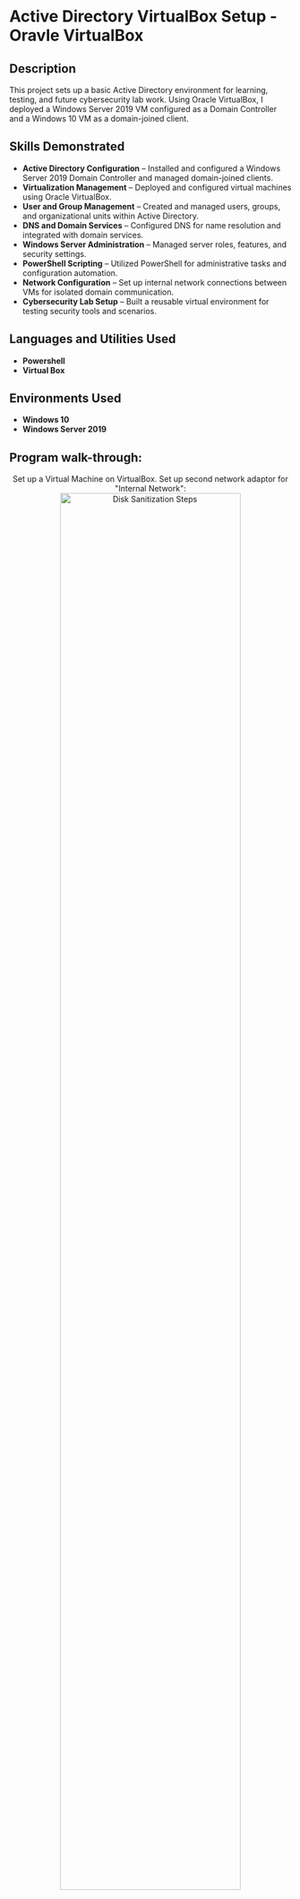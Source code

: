 <h1>Active Directory VirtualBox Setup - Oravle VirtualBox</h1>

<h2>Description</h2>
This project sets up a basic Active Directory environment for learning, testing, and future cybersecurity lab work. Using Oracle VirtualBox, I deployed a Windows Server 2019 VM configured as a Domain Controller and a Windows 10 VM as a domain-joined client. 

<br />

## Skills Demonstrated

- **Active Directory Configuration** – Installed and configured a Windows Server 2019 Domain Controller and managed domain-joined clients.
- **Virtualization Management** – Deployed and configured virtual machines using Oracle VirtualBox.
- **User and Group Management** – Created and managed users, groups, and organizational units within Active Directory.
- **DNS and Domain Services** – Configured DNS for name resolution and integrated with domain services.
- **Windows Server Administration** – Managed server roles, features, and security settings.
- **PowerShell Scripting** – Utilized PowerShell for administrative tasks and configuration automation.
- **Network Configuration** – Set up internal network connections between VMs for isolated domain communication.
- **Cybersecurity Lab Setup** – Built a reusable virtual environment for testing security tools and scenarios.


<h2>Languages and Utilities Used</h2>

- <b>Powershell</b> 
- <b>Virtual Box</b>

<h2>Environments Used </h2>

- <b>Windows 10</b> 
- <b>Windows Server 2019</b> 

<h2>Program walk-through:</h2>

<p align="center">
Set up a Virtual Machine on VirtualBox. Set up second network adaptor for "Internal Network": <br/>
<img src="https://i.imgur.com/NK6IrvI.png" height="80%" width="80%" alt="Disk Sanitization Steps"/>
<br />
<br />
For better function, go to "Devices" --> "insert Guest Additions CD image" and then in the File Explorer "This PC" --> "VirtualBox Guest Additions" then power the VM and power it back on (optional):  <br/>
<img src="https://i.imgur.com/VabyP4w.png" height="80%" width="80%" alt="Disk Sanitization Steps"/>
<br />
<br />
Start a new Scan on Nessus Essentials & set your target IP: <br/>
<img src="https://i.imgur.com/MTN4Sxh.png" height="80%" width="80%" alt="Disk Sanitization Steps"/>
<br />
<br />
Wait for the scan to complete and check findings (Basic scan looks ok):  <br/>
<img src="https://i.imgur.com/FU4cniO.png" height="80%" width="80%" alt="Disk Sanitization Steps"/>
<br />
<br />
In the Server Manager, click "Add roles and features" and go through it and Install:  <br/>
<img src="https://i.imgur.com/TT8W1dA.png" height="80%" width="80%" alt="Disk Sanitization Steps"/>
<br />
<br />
After setting up the server "Promote this server to a domain controller" and restart the Server VM:  <br/>
<img src="https://i.imgur.com/duuJpVp.png" height="80%" width="80%" alt="Disk Sanitization Steps"/>
<br />
<br />
Open "Active Directory Users and Computers" and in mydomain.com create a new Organizational unit and call it "ADMINS":  <br/>
<img src="https://i.imgur.com/lytEhoe.png" height="80%" width="80%" alt="Disk Sanitization Steps"/>
<br />
<br />
In the ADMINS folder you just made create a new user and fill it out accordingly:  <br/>
<img src="https://i.imgur.com/MxmdSHh.png" height="80%" width="80%" alt="Disk Sanitization Steps"/>
<br />
<br />
Now, with the new user you just created, go to "properties" and make them a member of "Domains Admins":  <br/>
<img src="https://i.imgur.com/rmQfpT2.png" height="80%" width="80%" alt="Disk Sanitization Steps"/>
<br />
<br />
Sign out and sign in as the User you just created  <br/>
Click "Add roles and features" and select "Remote Access" for the role and enable "Routing" and Install:  <br/>
<img src="https://i.imgur.com/Qa49Bso.png" height="80%" width="80%" alt="Disk Sanitization Steps"/>
<br />
<br />
In the Server Manager, click on "Tools" and select "Routing and Remote Access" for the role and enable "Routing" and install  <br/>
Select the NAT and for the public interface select the adaptor that is connected to the internet:  <br/>
<img src="https://i.imgur.com/fnxyBc1.png" height="80%" width="80%" alt="Disk Sanitization Steps"/>
<br />
<br />
Now to set the DHCP server to the domain controller....  <br/>
<br />
<br />
"Add roles and features" and for server roles select "DHCP server" and install:  <br/>
<img src="https://i.imgur.com/5y19Rhi.png" height="80%" width="80%" alt="Disk Sanitization Steps"/>
<br />
<br />
In the Server Manager, click on "Tools" and select "DHCP" for the role and enable "Routing", and install  <br/>
Right-click "IPv4" and "Configure the IP address accordingly, please make sure to add the DC IP to the router:  <br/>
<img src="https://i.imgur.com/bdpmykQ.png" height="80%" width="80%" alt="Disk Sanitization Steps"/>
<br />
<br />
In the Server Manager, "configure this server" turn off Enhanced security Configuration (Optional if you're doing this in a home lab):  <br/>
<img src="https://i.imgur.com/1mLO1o6.png" height="80%" width="80%" alt="Disk Sanitization Steps"/>
<br />
<br />
I used a txt file with thousands of names for Users, and I used this PowerShell script that automatically made 1000+ user accounts:  <br/>
<img src="https://i.imgur.com/dg8VbHs.png" height="80%" width="80%" alt="Disk Sanitization Steps"/>
<br />
<br />
Double-check that the script ran successfully, and then you are all done setting up the server!<br />
<br />
<br />
<br />
Now moving on to set up the Client Windows...
<br />
<br />
Here is the setup for the new VM with the Windows using ISO file: <br />
<img src="https://i.imgur.com/QX6wzuS.png" height="80%" width="80%" alt="Disk Sanitization Steps"/>
<br />
<br />
Here is the setup for the new VM with the Windows 10 using ISO file: <br />
<img src="https://i.imgur.com/QX6wzuS.png" height="80%" width="80%" alt="Disk Sanitization Steps"/>
<br />
<br /> 

<br />
<br /> 
</p>



<!--
 ```diff
- text in red
+ text in green
! text in orange
# text in gray
@@ text in purple (and bold)@@
```
--!>
